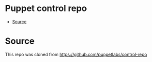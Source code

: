 Puppet control repo
=================

  * [Source](#source)

# Source
This repo was cloned from https://github.com/puppetlabs/control-repo